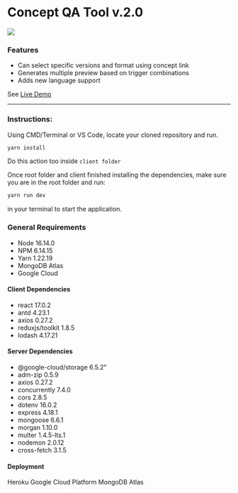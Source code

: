 # Concept QA Tool v.2.0
![](https://qatoolv2.herokuapp.com/static/media/logo.9c182765.svg)

### Features
- Can select specific versions and format using concept link
- Generates multiple preview based on trigger combinations
- Adds new language support

See [Live Demo](https://concept-qa-tool.herokuapp.com/ "Live Demo")

------------

### Instructions:

Using CMD/Terminal or VS Code, locate your cloned repository and run. 
```bash
yarn install
```
Do this action too inside `client folder`

Once root folder and client finished installing the dependencies, make sure you are in the root folder and run:
```bash
yarn run dev
```
in your terminal to start the application.

### General Requirements

- Node 16.14.0
- NPM 6.14.15
- Yarn 1.22.19
- MongoDB Atlas
- Google Cloud

#### Client Dependencies
- react 17.0.2
- antd 4.23.1
- axios 0.27.2
- reduxjs/toolkit 1.8.5
- lodash 4.17.21

#### Server Dependencies

- @google-cloud/storage 6.5.2"
- adm-zip 0.5.9
- axios 0.27.2
- concurrently 7.4.0
- cors 2.8.5
- dotenv 16.0.2
- express 4.18.1
- mongoose 6.6.1
- morgan 1.10.0
- multer 1.4.5-lts.1
- nodemon 2.0.12
- cross-fetch 3.1.5

#### Deployment
Heroku
Google Cloud Platform
MongoDB Atlas
